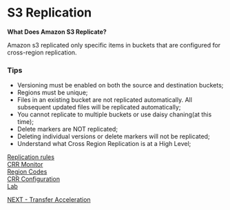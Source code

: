 # S3 Replication  

**What Does Amazon S3 Replicate?**  

Amazon s3 replicated only specific items in buckets that are configured for cross-region replication.  

### Tips  

* Versioning must be enabled on both the source and destination buckets;  
* Regions must be unique;  
* Files in an existing bucket are not replicated automatically. All subsequent updated files will be replicated automatically;  
* You cannot replicate to multiple buckets or use daisy chaning(at this time);  
* Delete markers are NOT replicated;  
* Deleting individual versions or delete markers will not be replicated;  
* Understand what Cross Region Replication is at a High Level;

[Replication rules](https://docs.aws.amazon.com/AmazonS3/latest/dev/crr-what-is-isnot-replicated.html)  
[CRR Monitor](https://aws.amazon.com/solutions/cross-region-replication-monitor/)  
[Region Codes](https://docs.aws.amazon.com/general/latest/gr/rande.html#s3_region)  
[CRR Configuration](https://docs.aws.amazon.com/AmazonS3/latest/dev/crr-add-config.html)  
[Lab]()


[NEXT - Transfer Acceleration](s3_transfer_acceleration.md)  
